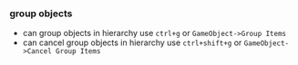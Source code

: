 ### group objects
- can group objects in hierarchy use `ctrl+g` or `GameObject->Group Items`
- can cancel group objects in hierarchy use `ctrl+shift+g` or `GameObject->Cancel Group Items`
